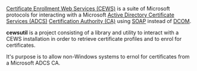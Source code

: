 [Certificate Enrollment Web Services (CEWS)](https://learn.microsoft.com/en-us/previous-versions/windows/it-pro/windows-server-2012-r2-and-2012/hh831822(v=ws.11)) is a suite of Microsoft protocols for interacting
with a Microsoft [Active Directory Certificate Services (ADCS)](https://learn.microsoft.com/en-us/windows-server/identity/ad-cs/active-directory-certificate-services-overview)
[Certification Authority (CA)](https://learn.microsoft.com/en-us/windows-server/identity/ad-cs/certification-authority-role) using [SOAP](https://en.wikipedia.org/wiki/SOAP) instead of
[DCOM](https://en.wikipedia.org/wiki/Distributed_Component_Object_Model).

__cewsutil__ is a project consisting of a library and utility to interact with a CEWS installation in order to retrieve certificate profiles and to enrol for certificates.

It's purpose is to allow non-Windows systems to ernol for certificates from a Microsoft ADCS CA.
